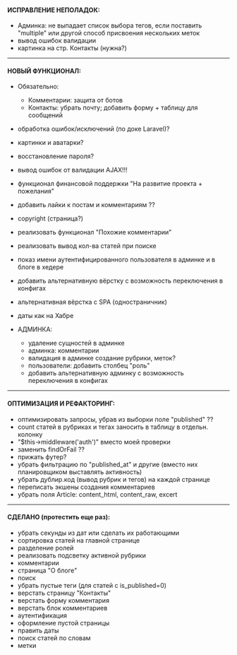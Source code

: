 
#### ИСПРАВЛЕНИЕ НЕПОЛАДОК:
- Админка: не выпадает список выбора тегов, если поставить "multiple" или другой способ присвоения нескольких меток
- вывод ошибок валидации
- картинка на стр. Контакты (нужна?)


---
#### НОВЫЙ ФУНКЦИОНАЛ:
- Обязательно:
    - Комментарии: защита от ботов
    - Контакты: убрать почту; добавить форму + таблицу для сообщений

- обработка ошибок/исключений (по доке Laravel)?
- картинки и аватарки?
- восстановление пароля?
- вывод ошибок от валидации AJAX!!!
- функционал финансовой поддержки "На развитие проекта + пожелания"
- добавить лайки к постам и комментариям ??
- copyright (страница?)
- реализовать функционал "Похожие комментарии"
- реализовать вывод кол-ва статей при поиске
- показ имени аутентифицированного пользователя в админке и в блоге в хедере
- добавить альтернативную вёрстку с возможность переключения в конфигах
- альтернативная вёрстка с SPA (одностраничник)
- даты как на Хабре

- АДМИНКА:
    - удаление сущностей в админке
    - админка: комментарии
    - валидация в админке создание рубрики, меток?
    - пользователи: добавить столбец "роль"
    - добавить альтернативную админку с возможность переключения в конфигах


---
#### ОПТИМИЗАЦИЯ И РЕФАКТОРИНГ:
- оптимизировать запросы, убрав из выборки поле "published" ??
- count статей в рубриках и тегах заносить в таблицу в отдельн. колонку
- "$this->middleware('auth')" вместо моей проверки
- заменить findOrFail ??
- прижать футер?
- убрать фильтрацию по "published_at" и другие (вместо них планировщиком выставлять активность)
- убрать дублир.код (вывод рубрик и тегов) на каждой странице
- переписать экшены создания комментариев
- убрать поля Article: content_html, content_raw, excert


---
#### СДЕЛАНО (протестить еще раз):
- убрать секунды из дат или сделать их работающими
- сортировка статей на главной странице
- разделение ролей
- реализовать подсветку активной рубрики
- комментарии
- страница "О блоге"
- поиск
- убрать пустые теги (для статей с is_published=0)
- верстать страницу "Контакты"
- верстать форму комментария
- верстать блок комментариев
- аутентификация
- оформление пустой страницы
- править даты
- поиск статей по словам
- метки
